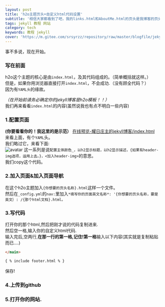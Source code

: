 ```yaml
---
layout: post
title: 'h2o主题页头+自定义html代码设置'
subtitle: '相信大家都看到了吧，我的links.html和AboutMe.html的页头是我博客的页头的。这是怎么做到的呢？来看一看吧.'
tags: jekyll 教程 网站
category: tech
keywords: 教程 jekyll
cover: 'https://m.gitee.com/srsyrzz/repository/raw/master/blogfile/jekyllh2ohtml/cover.h2ojekyll-html.png'
---
```

事不多说，现在开始。  
 
### 写在前面
h2o这个主题的核心是由`index.html`，及其代码组成的。（简单概括就这样。）  
但是，如果你用浏览器直接打开`index.html`，不会成功.（没有顾全代码？）  
因为有`YAML头`的缘故。  
  
*（在开始前请务必确定你的jekyll博客是h2o模板！！）*  
我们再来看看`index.html`的内容(虽然说我也有点不明白一些内容)
  
### 1.配置页面
**(你要看看你的！我这里的是示范）**
[在线预览-耀日庄主的jekyll博客/index.html](https://raw.githubusercontent.com/SunbossRS/SunbossRS.github.io/master/index.html)  
来看上面，有个`YAML`头。  
我们略过它，来看下面:  
![avatar](https://gitee.com/srsyrzz/repository/raw/master/blogfile/jekyllh2ohtml/Screenshot_20180603_152339.png)
这一系列是说`配置主体颜色_，以h2显示标题，以h2显示描述，{如果有header-img选项，运用上去。}，<加入header-img>`的意思。  
我们copy这个代码。  

### 2.加入页面&加入页面导航
在这个h2o主题加入`{你想要的页头名称}.html`这样一个文件。  
然后在`_config.yml`的`nav:`里加入`*填写你的页面英文名称*: '{你想要的页头名称，要是英文｝: /{那个html文档}.html。`  

### 3.写代码
打开你的那个html,然后把刚才说的代码复制进来.  
然后空一格,输入你的自定义html代码.  
输入完后,空两行,**在那一行的第一格,记住!第一格**输入以下内容(其实就是复制粘贴而已....)
```html
</main>

{ % include footer.html % }
```
保存! 
### 4.上传到github
  
### 5.打开你的网站.
